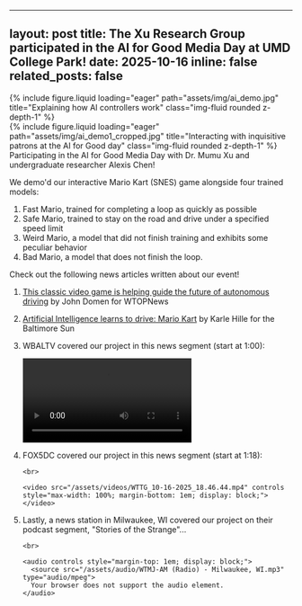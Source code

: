 
---
layout: post
title: The Xu Research Group participated in the AI for Good Media Day at UMD College Park!
date: 2025-10-16
inline: false
related_posts: false
---

<div class="row">
  <div class="col-sm mt-3 mt-md-0">
    {% include figure.liquid loading="eager" path="assets/img/ai_demo.jpg" title="Explaining how AI controllers work" class="img-fluid rounded z-depth-1" %}
  </div>
  <div class="col-sm mt-3 mt-md-0">
    {% include figure.liquid loading="eager" path="assets/img/ai_demo1_cropped.jpg" title="Interacting with inquisitive patrons at the AI for Good day" class="img-fluid rounded z-depth-1" %}
  </div>
</div>

<div class="caption">
    Participating in the AI for Good Media Day with Dr. Mumu Xu and undergraduate researcher Alexis Chen!
</div>


We demo'd our interactive Mario Kart (SNES) game alongside four trained models:

1. Fast Mario, trained for completing a loop as quickly as possible
2. Safe Mario, trained to stay on the road and drive under a specified speed limit
3. Weird Mario, a model that did not finish training and exhibits some peculiar behavior
4. Bad Mario, a model that does not finish the loop.

Check out the following news articles written about our event!

1. [This classic video game is helping guide the future of autonomous driving](https://wtop.com/maryland/2025/10/can-a-video-game-help-autonomous-driving-programs-learn-how-to-drive/) by John Domen for WTOPNews
2. [Artificial Intelligence learns to drive: Mario Kart](https://www.baltimoresun.com/2025/10/18/ai-drives-mariokart/) by Karle Hille for the Baltimore Sun
3. WBALTV covered our project in this news segment (start at 1:00):

    <video src="/assets/videos/WBAL_10-16-2025_17.46.11.mp4" controls style="max-width: 100%; display: block; margin: 0.5em 0 1em;"></video>
    
<ol start="4">
  <li>
    FOX5DC covered our project in this news segment (start at 1:18):

    <br>

    <video src="/assets/videos/WTTG_10-16-2025_18.46.44.mp4" controls style="max-width: 100%; margin-bottom: 1em; display: block;"></video>
  </li>
  <li>
    Lastly, a news station in Milwaukee, WI covered our project on their podcast segment, "Stories of the Strange"...

    <br>

    <audio controls style="margin-top: 1em; display: block;">
      <source src="/assets/audio/WTMJ-AM (Radio) - Milwaukee, WI.mp3" type="audio/mpeg">
      Your browser does not support the audio element.
    </audio>
  </li>
</ol>

